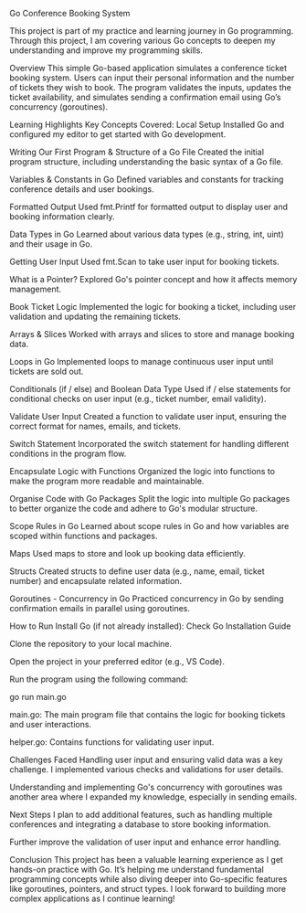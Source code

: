 Go Conference Booking System

This project is part of my practice and learning journey in Go programming. Through this project, I am covering various Go concepts to deepen my understanding and improve my programming skills.

Overview
This simple Go-based application simulates a conference ticket booking system. Users can input their personal information and the number of tickets they wish to book. The program validates the inputs, updates the ticket availability, and simulates sending a confirmation email using Go’s concurrency (goroutines).

Learning Highlights
Key Concepts Covered:
Local Setup
Installed Go and configured my editor to get started with Go development.

Writing Our First Program & Structure of a Go File
Created the initial program structure, including understanding the basic syntax of a Go file.

Variables & Constants in Go
Defined variables and constants for tracking conference details and user bookings.

Formatted Output
Used fmt.Printf for formatted output to display user and booking information clearly.

Data Types in Go
Learned about various data types (e.g., string, int, uint) and their usage in Go.

Getting User Input
Used fmt.Scan to take user input for booking tickets.

What is a Pointer?
Explored Go's pointer concept and how it affects memory management.

Book Ticket Logic
Implemented the logic for booking a ticket, including user validation and updating the remaining tickets.

Arrays & Slices
Worked with arrays and slices to store and manage booking data.

Loops in Go
Implemented loops to manage continuous user input until tickets are sold out.

Conditionals (if / else) and Boolean Data Type
Used if / else statements for conditional checks on user input (e.g., ticket number, email validity).

Validate User Input
Created a function to validate user input, ensuring the correct format for names, emails, and tickets.

Switch Statement
Incorporated the switch statement for handling different conditions in the program flow.

Encapsulate Logic with Functions
Organized the logic into functions to make the program more readable and maintainable.

Organise Code with Go Packages
Split the logic into multiple Go packages to better organize the code and adhere to Go's modular structure.

Scope Rules in Go
Learned about scope rules in Go and how variables are scoped within functions and packages.

Maps
Used maps to store and look up booking data efficiently.

Structs
Created structs to define user data (e.g., name, email, ticket number) and encapsulate related information.

Goroutines - Concurrency in Go
Practiced concurrency in Go by sending confirmation emails in parallel using goroutines.

How to Run
Install Go (if not already installed): Check Go Installation Guide

Clone the repository to your local machine.

Open the project in your preferred editor (e.g., VS Code).

Run the program using the following command:

go run main.go

main.go: The main program file that contains the logic for booking tickets and user interactions.

helper.go: Contains functions for validating user input.

Challenges Faced
Handling user input and ensuring valid data was a key challenge. I implemented various checks and validations for user details.

Understanding and implementing Go's concurrency with goroutines was another area where I expanded my knowledge, especially in sending emails.

Next Steps
I plan to add additional features, such as handling multiple conferences and integrating a database to store booking information.

Further improve the validation of user input and enhance error handling.

Conclusion
This project has been a valuable learning experience as I get hands-on practice with Go. It’s helping me understand fundamental programming concepts while also diving deeper into Go-specific features like goroutines, pointers, and struct types. I look forward to building more complex applications as I continue learning!
